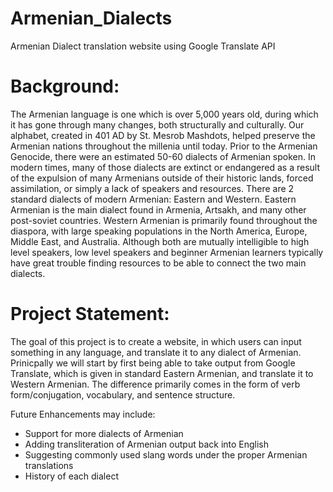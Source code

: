 # Armenian_Dialects
Armenian Dialect translation website using Google Translate API

# Background:
The Armenian language is one which is over 5,000 years old, during which it has gone through many changes, both structurally and culturally. Our alphabet, created in 401 AD by St. Mesrob Mashdots, helped preserve the Armenian nations throughout the millenia until today. Prior to the Armenian Genocide, there were an estimated 50-60 dialects of Armenian spoken. In modern times, many of those dialects are extinct or endangered as a result of the expulsion of many Armenians outside of their historic lands, forced assimilation, or simply a lack of speakers and resources. There are 2 standard dialects of modern Armenian: Eastern and Western. Eastern Armenian is the main dialect found in Armenia, Artsakh, and many other post-soviet countries. Western Armenian is primarily found throughout the diaspora, with large speaking populations in the North America, Europe, Middle East, and Australia. Although both are mutually intelligible to high level speakers, low level speakers and beginner Armenian learners typically have great trouble finding resources to be able to connect the two main dialects.

# Project Statement:
The goal of this project is to create a website, in which users can input something in any language, and translate it to any dialect of Armenian. Prinicpally we will start by first being able to take output from Google Translate, which is given in standard Eastern Armenian, and translate it to Western Armenian. The difference primarily comes in the form of verb form/conjugation, vocabulary, and sentence structure. 

Future Enhancements may include:
- Support for more dialects of Armenian
- Adding transliteration of Armenian output back into English
- Suggesting commonly used slang words under the proper Armenian translations
- History of each dialect
